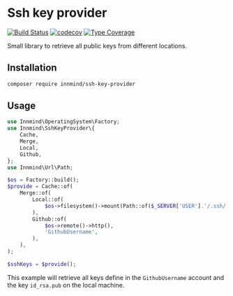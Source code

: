 # Ssh key provider

[![Build Status](https://github.com/Innmind/SshKeyProvider/workflows/CI/badge.svg?branch=master)](https://github.com/Innmind/SshKeyProvider/actions?query=workflow%3ACI)
[![codecov](https://codecov.io/gh/Innmind/SshKeyProvider/branch/develop/graph/badge.svg)](https://codecov.io/gh/Innmind/SshKeyProvider)
[![Type Coverage](https://shepherd.dev/github/Innmind/SshKeyProvider/coverage.svg)](https://shepherd.dev/github/Innmind/SshKeyProvider)

Small library to retrieve all public keys from different locations.

## Installation

```sh
composer require innmind/ssh-key-provider
```

## Usage

```php
use Innmind\OperatingSystem\Factory;
use Innmind\SshKeyProvider\{
    Cache,
    Merge,
    Local,
    Github,
};
use Innmind\Url\Path;

$os = Factory::build();
$provide = Cache::of(
    Merge::of(
        Local::of(
            $os->filesystem()->mount(Path::of($_SERVER['USER'].'/.ssh/')),
        ),
        Github::of(
            $os->remote()->http(),
            'GithubUsername',
        ),
    ),
);

$sshKeys = $provide();
```

This example will retrieve all keys define in the `GithubUsername` account and the key `id_rsa.pub` on the local machine.
